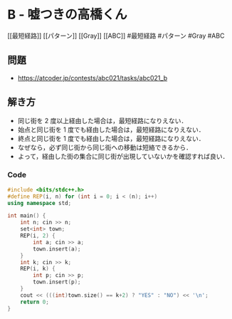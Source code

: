 # B - 嘘つきの高橋くん
[[最短経路]] [[パターン]] [[Gray]] [[ABC]]
#最短経路 #パターン #Gray #ABC 

## 問題
-  https://atcoder.jp/contests/abc021/tasks/abc021_b

## 解き方
- 同じ街を $2$ 度以上経由した場合は，最短経路になりえない．
- 始点と同じ街を $1$ 度でも経由した場合は，最短経路になりえない．
- 終点と同じ街を $1$ 度でも経由した場合は，最短経路になりえない．
- なぜなら，必ず同じ街から同じ街への移動は短絡できるから．
- よって，経由した街の集合に同じ街が出現していないかを確認すれば良い．

### Code
```c++
#include <bits/stdc++.h>
#define REP(i, n) for (int i = 0; i < (n); i++)
using namespace std;

int main() {
	int n; cin >> n;
	set<int> town;
	REP(i, 2) {
		int a; cin >> a;
		town.insert(a);
	}
	int k; cin >> k;
	REP(i, k) {
		int p; cin >> p;
		town.insert(p);
	}
	cout << (((int)town.size() == k+2) ? "YES" : "NO") << '\n';
	return 0;
}
```